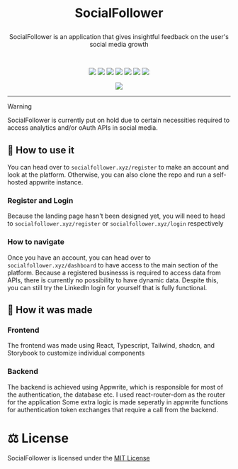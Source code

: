 # <p align="center">SocialFollower</p>
 <p align="center">SocialFollower is an application that gives insightful feedback on the user's social media growth</p>
 <br>
 <p align="center"> <img src="https://ziadoua.github.io/m3-Markdown-Badges/badges/TypeScript/typescript1.svg"> <img src="https://ziadoua.github.io/m3-Markdown-Badges/badges/React/react1.svg"> <img src="https://ziadoua.github.io/m3-Markdown-Badges/badges/Docker/docker1.svg"> <img src="https://ziadoua.github.io/m3-Markdown-Badges/badges/NodeJS/nodejs1.svg"> <img src="https://ziadoua.github.io/m3-Markdown-Badges/badges/Storybook/storybook1.svg"> <img src="https://ziadoua.github.io/m3-Markdown-Badges/badges/TailwindCSS/tailwindcss1.svg"> <img src="https://ziadoua.github.io/m3-Markdown-Badges/badges/ViteJS/vitejs1.svg"></p>
<p align="center"> <img src="https://skillicons.dev/icons?i=appwrite,tauri"> </p>
<hr>

> [!WARNING]
> SocialFollower is currently put on hold due to certain necessities required to access analytics and/or oAuth APIs in social media.

## 🤔 How to use it
You can head over to ```socialfollower.xyz/register``` to make an account and look at the platform. Otherwise, you can also clone the repo and run a self-hosted appwrite instance.

### Register and Login
Because the landing page hasn't been designed yet, you will need to head to ```socialfollower.xyz/register``` or ```socialfollower.xyz/login``` respectively

### How to navigate
Once you have an account, you can head over to ```socialfollower.xyz/dashboard``` to have access to the main section of the platform. Because a registered businesss is required to access data from APIs, there is currently no possibility to have dynamic data. Despite this, you can still try the LinkedIn login for yourself that is fully functional.

## 🤨 How it was made

### Frontend
The frontend was made using React, Typescript, Tailwind, shadcn, and Storybook to customize individual components

### Backend
The backend is achieved using Appwrite, which is responsible for most of the authentication, the database etc. I used react-router-dom as the router for the application
Some extra logic is made seperatly in appwrite functions for authentication token exchanges that require a call from the backend.

# ⚖️ License
SocialFollower is licensed under the [MIT License](LICENSE)
